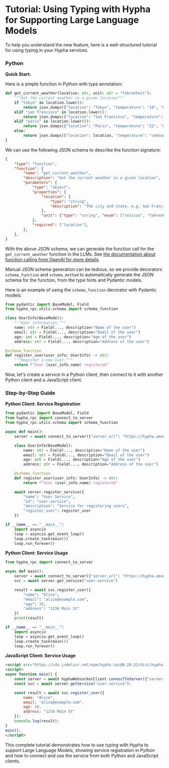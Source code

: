 
# Tutorial: Using Typing with Hypha for Supporting Large Language Models

To help you understand the new feature, here is a well-structured tutorial for using typing in your Hypha services.

### Python

**Quick Start:**

Here is a simple function in Python with type annotation:

```python
def get_current_weather(location: str, unit: str = "fahrenheit"):
    """Get the current weather in a given location"""
    if "tokyo" in location.lower():
        return json.dumps({"location": "Tokyo", "temperature": "10", "unit": unit})
    elif "san francisco" in location.lower():
        return json.dumps({"location": "San Francisco", "temperature": "72", "unit": unit})
    elif "paris" in location.lower()):
        return json.dumps({"location": "Paris", "temperature": "22", "unit": unit})
    else:
        return json.dumps({"location": location, "temperature": "unknown"})
}
```

We can use the following JSON schema to describe the function signature:

```json
{
    "type": "function",
    "function": {
        "name": "get_current_weather",
        "description": "Get the current weather in a given location",
        "parameters": {
            "type": "object",
            "properties": {
                "location": {
                    "type": "string",
                    "description": "The city and state, e.g. San Francisco, CA",
                },
                "unit": {"type": "string", "enum": ["celsius", "fahrenheit"]},
            },
            "required": ["location"],
        },
    },
}
```

With the above JSON schema, we can generate the function call for the `get_current_weather` function in the LLMs. See [the documentation about function calling from OpenAI for more details](https://platform.openai.com/docs/guides/function-calling).

Manual JSON schema generation can be tedious, so we provide decorators `schema_function` and `schema_method` to automatically generate the JSON schema for the function, from the type hints and Pydantic models.

Here is an example of using the `schema_function` decorator with Pydantic models:

```python
from pydantic import BaseModel, Field
from hypha_rpc.utils.schema import schema_function

class UserInfo(BaseModel):
    """User information."""
    name: str = Field(..., description="Name of the user")
    email: str = Field(..., description="Email of the user")
    age: int = Field(..., description="Age of the user")
    address: str = Field(..., description="Address of the user")

@schema_function
def register_user(user_info: UserInfo) -> str:
    """Register a new user."""
    return f"User {user_info.name} registered"
```

Now, let's create a service in a Python client, then connect to it with another Python client and a JavaScript client.

### Step-by-Step Guide

**Python Client: Service Registration**

```python
from pydantic import BaseModel, Field
from hypha_rpc import connect_to_server
from hypha_rpc.utils.schema import schema_function

async def main():
    server = await connect_to_server({"server_url": "https://hypha.amun.ai"})

    class UserInfo(BaseModel):
        name: str = Field(..., description="Name of the user")
        email: str = Field(..., description="Email of the user")
        age: int = Field(..., description="Age of the user")
        address: str = Field(..., description="Address of the user")

    @schema_function
    def register_user(user_info: UserInfo) -> str:
        return f"User {user_info.name} registered"

    await server.register_service({
        "name": "User Service",
        "id": "user-service",
        "description": "Service for registering users",
        "register_user": register_user
    })

if __name__ == "__main__":
    import asyncio
    loop = asyncio.get_event_loop()
    loop.create_task(main())
    loop.run_forever()
```

**Python Client: Service Usage**

```python
from hypha_rpc import connect_to_server

async def main():
    server = await connect_to_server({"server_url": "https://hypha.amun.ai"})
    svc = await server.get_service("user-service")

    result = await svc.register_user({
        "name": "Alice",
        "email": "alice@example.com",
        "age": 30,
        "address": "1234 Main St"
    })
    print(result)

if __name__ == "__main__":
    import asyncio
    loop = asyncio.get_event_loop()
    loop.create_task(main())
    loop.run_forever()
```

**JavaScript Client: Service Usage**

```html
<script src="https://cdn.jsdelivr.net/npm/hypha-rpc@0.20.31/dist/hypha-rpc-websocket.min.js"></script>
<script>
async function main() {
    const server = await hyphaWebsocketClient.connectToServer({"server_url": "https://hypha.amun.ai"});
    const svc = await server.getService("user-service");

    const result = await svc.register_user({
        name: "Alice",
        email: "alice@example.com",
        age: 30,
        address: "1234 Main St"
    });
    console.log(result);
}
main();
</script>
```

This complete tutorial demonstrates how to use typing with Hypha to support Large Language Models, showing service registration in Python and how to connect and use the service from both Python and JavaScript clients.
